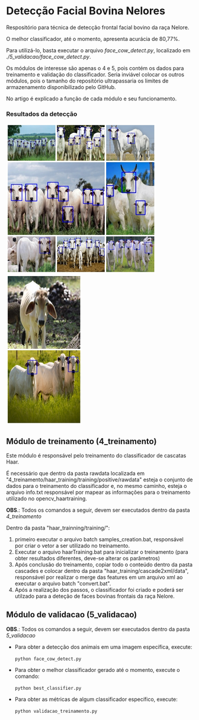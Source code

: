 # Detecção Facial Bovina Nelores

Respositório para técnica de detecção frontal facial bovino da raça Nelore.

O melhor classificador, até o momento, apresenta acurácia de 80,77%.

Para utilizá-lo, basta executar o arquivo *face_cow_detect.py*, localizado em *./5_validacao/face_cow_detect.py*.

Os módulos de interesse são apenas o 4 e 5, pois contém os dados para treinamento e validação do classificador. Seria inviável colocar os outros módulos, pois o tamanho do repositório ultrapassaria os limites de armazenamento disponibilizado pelo GitHub.

No artigo é explicado a função de cada módulo e seu funcionamento.

### Resultados da detecção

![Acertos](./assets/acertos.jpg)
![Falhas](./assets/falhas.jpg)

## Módulo de treinamento (4_treinamento)

Este módulo é responsável pelo treinamento do classificador de cascatas Haar. 

É necessário que dentro da pasta rawdata localizada em "4_treinamento/haar_training/training/positive/rawdata" esteja o conjunto de dados para o treinamento do classificador e, no mesmo caminho, esteja o arquivo info.txt responsável por mapear as informações para o treinamento utilizado no opencv_haartraining.

**OBS**.: Todos os comandos a seguir, devem ser executados dentro da pasta *4_treinamento*

Dentro da pasta "haar_trainning/training/":
 1. primeiro executar o arquivo batch samples_creation.bat, responsável por criar o vetor a ser utilizado no treinamento.
 2. Executar o arquivo haarTraining.bat para inicializar o treinamento (para obter resultados diferentes, deve-se alterar os parâmetros)
 3. Após conclusão do treinamento, copiar todo o conteúdo dentro da pasta cascades e colocar dentro da pasta "haar_training/cascade2xml/data", responsável por realizar o merge das features em um arquivo xml ao executar o arquivo batch "convert.bat".
 4. Após a realização dos passos, o classificador foi criado e poderá ser utilzado para a deteção de faces bovinas frontais da raça Nelore.

## Módulo de validacao (5_validacao)

**OBS**.: Todos os comandos a seguir, devem ser executados dentro da pasta *5_validacao*

 - Para obter a detecção dos animais em uma imagem específica, execute:

    `python face_cow_detect.py`

 - Para obter o melhor classificador gerado até o momento, execute o comando:

    `python best_classifier.py`

 - Para obter as métricas de algum classificador específico, execute:

    `python validacao_treinamento.py`
